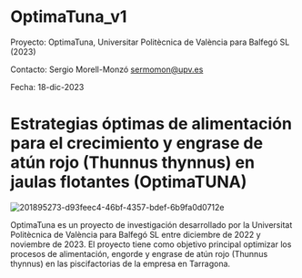 # OptimaTuna_v1

Proyecto: OptimaTuna, Universitar Politècnica de València para Balfegó SL (2023)

Contacto: Sergio Morell-Monzó sermomon@upv.es

Fecha: 18-dic-2023

# Estrategias óptimas de alimentación para el crecimiento y engrase de atún rojo (Thunnus thynnus) en jaulas flotantes (OptimaTUNA)

![201895273-d93feec4-46bf-4357-bdef-6b9fa0d0712e](https://github.com/UnderwaterAcousticsUPV/OptimaTuna_v1/assets/154273980/85fefeee-7880-404f-9206-bb2924b02793)

OptimaTuna es un proyecto de investigación desarrollado por la Universitat Politècnica de València para Balfegó SL entre diciembre de 2022 y noviembre de 2023. El proyecto tiene como objetivo principal optimizar los procesos de alimentación, engorde y engrase de atún rojo (Thunnus thynnus) en las piscifactorias de la empresa en Tarragona.
